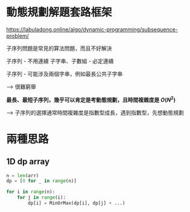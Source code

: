 # 動態規劃解題套路框架

https://labuladong.online/algo/dynamic-programming/subsequence-problem/

子序列問題是常見的算法問題，而且不好解決

子序列 - 不用連續
子字串、子數組 - 必定連續

子序列 - 可能涉及兩個字串，例如最長公共子字串

--> 很難窮舉

**最長、最短子序列，幾乎可以肯定是考動態規劃，且時間複雜度是 $O(N^2)$**

--> 子序列的選擇通常時間複雜度是指數型成長，遇到指數型，先想動態規劃


# 兩種思路
## 1D dp array

```python
n = len(arr)
dp = [0 for _ in range(n)]

for i in range(n):
    for j in range(i):
        dp[i] = MinOrMax(dp[i], dp[j] + ...)
```

